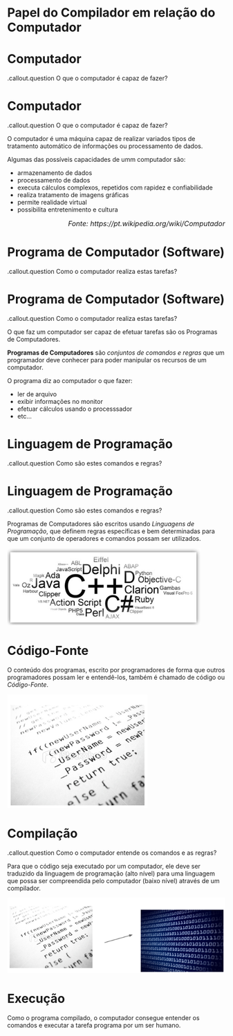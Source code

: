 <!SLIDE section center>
# Papel do Compilador em relação do Computador

<!SLIDE incremental>
# Computador

.callout.question O que o computador é capaz de fazer?


<!SLIDE incremental>
# Computador

.callout.question O que o computador é capaz de fazer?

O computador é uma máquina capaz de realizar variados tipos de tratamento automático de informações ou processamento de dados.

Algumas das possíveis capacidades de umm computador são:

* armazenamento de dados
* processamento de dados 
* executa cálculos complexos, repetidos com rapidez e confiabilidade
* realiza tratamento de imagens gráficas
* permite realidade virtual
* possibilita entretenimento e cultura

<p align=right><i><font size=3>Fonte: https://pt.wikipedia.org/wiki/Computador</font></i></p>


<!SLIDE>
# Programa de Computador (Software)

.callout.question Como o computador realiza estas tarefas?


<!SLIDE incremental>
# Programa de Computador (Software)

.callout.question Como o computador realiza estas tarefas?

O que faz um computador ser capaz de efetuar tarefas são os Programas de Computadores.

**Programas de Computadores** são _conjuntos de comandos e regras_ que um programador deve conhecer para poder manipular os recursos de um computador.

O programa diz ao computador o que fazer:

* ler de arquivo
* exibir informações no monitor
* efetuar cálculos usando o processsador
* etc...


<!SLIDE>
# Linguagem de Programação

.callout.question Como são estes comandos e regras?



<!SLIDE>
# Linguagem de Programação

.callout.question Como são estes comandos e regras?

Programas de Computadores são escritos usando _Linguagens de Programação_, que definem regras específicas 
e bem determinadas para que um conjunto de operadores e comandos possam ser utilizados.

![.fancyborder](_images/linguagem_programacao.png)


<!SLIDE>
# Código-Fonte

O conteúdo dos programas, escrito por programadores de forma que outros programadores possam ler e entendê-los,
também é chamado de código ou _Código-Fonte_.

![.fancyborder](_images/codigo_fonte.png)


<!SLIDE>
# Compilação

.callout.question Como o computador entende os comandos e as regras?

Para que o código seja executado por um computador, ele deve ser traduzido da linguagem de programação (alto nível)
para uma linguagem que possa ser compreendida pelo computador (baixo nível) através de um compilador.

![.fancyborder](_images/compilacao.png)


<!SLIDE>
# Execução

Como o programa compilado, o computador consegue entender os comandos e executar a tarefa programa por um ser humano.

